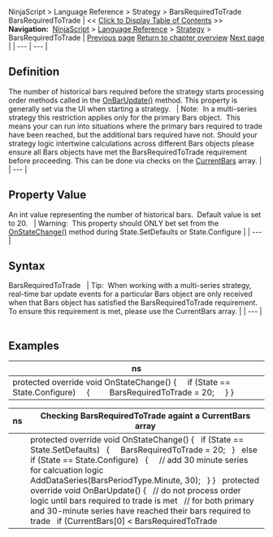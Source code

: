 ﻿
NinjaScript > Language Reference > Strategy > BarsRequiredToTrade
BarsRequiredToTrade
| << [Click to Display Table of Contents](barsrequiredtotrade.md) >> **Navigation:**     [NinjaScript](ninjascript.md) > [Language Reference](language_reference_wip.md) > [Strategy](strategy.md) > BarsRequiredToTrade | [Previous page](getatmstrategyuniqueid.md) [Return to chapter overview](strategy.md) [Next page](barssinceentryexecution.md) |
| --- | --- |
## Definition
The number of historical bars required before the strategy starts processing order methods called in the [OnBarUpdate()](onbarupdate.md) method. This property is generally set via the UI when starting a strategy.
 
| Note:  In a multi-series strategy this restriction applies only for the primary Bars object.  This means your can run into situations where the primary bars required to trade have been reached, but the additional bars required have not. Should your strategy logic intertwine calculations across different Bars objects please ensure all Bars objects have met the BarsRequiredToTrade requirement before proceeding. This can be done via checks on the [CurrentBars](currentbars.md) array. |
| --- |

## Property Value
An int value representing the number of historical bars.  Default value is set to 20.
 
| Warning:  This property should ONLY bet set from the [OnStateChange()](onstatechange.md) method during State.SetDefaults or State.Configure |
| --- |

## Syntax
BarsRequiredToTrade
 
| Tip:  When working with a multi-series strategy, real-time bar update events for a particular Bars object are only received when that Bars object has satisfied the BarsRequiredToTrade requirement. To ensure this requirement is met, please use the CurrentBars array. |
| --- |
 
## 
## Examples
| ns |
| --- |
| protected override void OnStateChange()  {      if (State == State.Configure)      {          BarsRequiredToTrade = 20;      } } |

| ns | Checking BarsRequiredToTrade againt a CurrentBars array |
| --- | --- |
|  | protected override void OnStateChange()  {    if (State == State.SetDefaults)     {      BarsRequiredToTrade = 20;    }    else if (State == State.Configure)     {      // add 30 minute series for calcuation logic      AddDataSeries(BarsPeriodType.Minute, 30);    } }   protected override void OnBarUpdate()  {    // do not process order logic until bars required to trade is met     // for both primary and 30-minute series have reached their bars required to trade    if (CurrentBars[0] < BarsRequiredToTrade || CurrentBars[1] < BarsRequiredToTrade)      return;      //order logic } |
## 
## 

